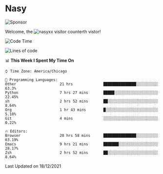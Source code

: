 # Nasy

<!--
<p align="center">
<img height="200" src="https://github-readme-stats.vercel.app/api?username=nasyxx&count_private=true&show_icons=true&theme=dracula&include_all_commits=true"/>
<img height="200" src="https://github-readme-stats.vercel.app/api/top-langs/?username=nasyxx&theme=dracula&hide=html,jupyter+notebook&count_private=true&show_icons=true"/>
</p>

  
----------------
-->

![Sponsor](https://img.shields.io/static/v1.svg?label=Sponsor&message=%E2%9D%A4&logo=GitHub&style=flat&color=pink)
 
Welcome, the ![nasyxx visitor counter](https://count.getloli.com/get/@nasyxx?theme=rule34)th vistor!
 
<!--START_SECTION:waka-->
![Code Time](http://img.shields.io/badge/Code%20Time-1%2C588%20hrs%2028%20mins-blue)

![Lines of code](https://img.shields.io/badge/From%20Hello%20World%20I%27ve%20Written-5%20Million%20lines%20of%20code-blue)

📊 **This Week I Spent My Time On** 

```text
⌚︎ Time Zone: America/Chicago

💬 Programming Languages: 
Other                    21 hrs              ███████████████░░░░░░░░░░   63.3% 
Python                   7 hrs 27 mins       █████░░░░░░░░░░░░░░░░░░░░   22.45% 
sh                       2 hrs 52 mins       ██░░░░░░░░░░░░░░░░░░░░░░░   8.64% 
Org                      1 hr 43 mins        █░░░░░░░░░░░░░░░░░░░░░░░░   5.18% 
Git                      4 mins              ░░░░░░░░░░░░░░░░░░░░░░░░░   0.22%

🔥 Editors: 
Browser                  20 hrs 58 mins      ███████████████░░░░░░░░░░   63.19% 
Emacs                    9 hrs 21 mins       ███████░░░░░░░░░░░░░░░░░░   28.17% 
Zsh                      2 hrs 52 mins       ██░░░░░░░░░░░░░░░░░░░░░░░   8.64%

```


 Last Updated on 18/12/2021
<!--END_SECTION:waka-->

<!-- ![visitors](https://visitor-badge.laobi.icu/badge?page_id=nasyxx.nasyxx) -->

